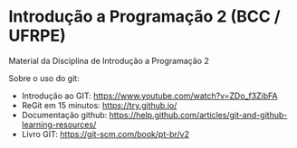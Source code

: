 # Introdução a Programação 2 (BCC / UFRPE)
Material da Disciplina de Introdução a Programação 2 

Sobre o uso do git:
- Introdução ao GIT: https://www.youtube.com/watch?v=ZDo_f3ZibFA
- ReGit em 15 minutos: https://try.github.io/ 
- Documentação github: https://help.github.com/articles/git-and-github-learning-resources/ 
- Livro GIT: https://git-scm.com/book/pt-br/v2
